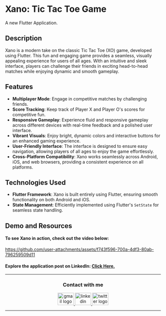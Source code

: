 # Xano: Tic Tac Toe Game
A new Flutter Application.


## Description
Xano is a modern take on the classic Tic Tac Toe (XO) game, developed using Flutter. This fun and engaging game provides a seamless, visually appealing experience for users of all ages. With an intuitive and sleek interface, players can challenge their friends in exciting head-to-head matches while enjoying dynamic and smooth gameplay.


## Features
- **Multiplayer Mode**: Engage in competitive matches by challenging friends.
- **Score Tracking**: Keep track of Player X and Player O's scores for competitive fun.
- **Responsive Gameplay**: Experience fluid and responsive gameplay across different devices with real-time feedback and a polished user interface.
- **Vibrant Visuals**: Enjoy bright, dynamic colors and interactive buttons for an enhanced gaming experience.
- **User-Friendly Interface**: The interface is designed to ensure easy navigation, allowing players of all ages to enjoy the game effortlessly.
- **Cross-Platform Compatibility**: Xano works seamlessly across Android, iOS, and web browsers, providing a consistent experience on all platforms.


## Technologies Used
- **Flutter Framework**: Xano is built entirely using Flutter, ensuring smooth functionality on both Android and iOS.
- **State Management**: Efficiently implemented using Flutter's `SetState` for seamless state handling.


## Demo and Resources
#### To see **Xano** in action, check out the video below:
https://github.com/user-attachments/assets/f743f596-700a-4df3-80ab-796259509d11


#### Explore the application post on LinkedIn: <a target="_blank" href="https://www.linkedin.com/posts/theahmedhany_dart-flutter-mobileappdevelopment-activity-7251892698926747648-VoNf?utm_source=share&utm_medium=member_desktop"> Click Here. </a>

-----

<h3 align="center">
    Contact with me
</h3>

<div align="center">
  <a href="mailto:a7medhanyshokry@gmail.com" target="_blank">
    <img src="https://skillicons.dev/icons?i=gmail&theme=light" width="52" height="40" alt="gmail logo"/> 
  </a>
  <a href="https://www.linkedin.com/in/theahmedhany/" target="_blank">
    <img src="https://skillicons.dev/icons?i=linkedin&theme=dark" width="52" height="40" alt="linkedin logo"/>
  </a>
  <a href="https://x.com/theahmedhany" target="_blank">
    <img src="https://skillicons.dev/icons?i=twitter&theme=dark" width="52" height="40" alt="twitter logo"/>
  </a>
</div>

-----
